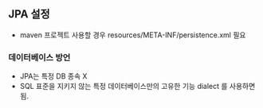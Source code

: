 ## JPA 설정
- maven 프로젝트 사용할 경우 resources/META-INF/persistence.xml 필요
### 데이터베이스 방언
- JPA는 특정 DB 종속 X
- SQL 표준을 지키지 않는 특정 데이터베이스만의 고유한 기능 dialect 를 사용하면 됨.